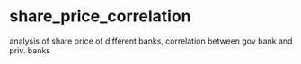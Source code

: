 # share_price_correlation
analysis of share price of different banks, correlation between gov bank and priv. banks
